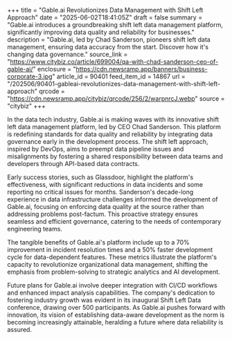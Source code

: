 +++
title = "Gable.ai Revolutionizes Data Management with Shift Left Approach"
date = "2025-06-02T18:41:05Z"
draft = false
summary = "Gable.ai introduces a groundbreaking shift left data management platform, significantly improving data quality and reliability for businesses."
description = "Gable.ai, led by Chad Sanderson, pioneers shift left data management, ensuring data accuracy from the start. Discover how it's changing data governance."
source_link = "https://www.citybiz.co/article/699004/qa-with-chad-sanderson-ceo-of-gable-ai/"
enclosure = "https://cdn.newsramp.app/banners/business-corporate-3.jpg"
article_id = 90401
feed_item_id = 14867
url = "/202506/90401-gableai-revolutionizes-data-management-with-shift-left-approach"
qrcode = "https://cdn.newsramp.app/citybiz/qrcode/256/2/warpnrcJ.webp"
source = "citybiz"
+++

<p>In the data tech industry, Gable.ai is making waves with its innovative shift left data management platform, led by CEO Chad Sanderson. This platform is redefining standards for data quality and reliability by integrating data governance early in the development process. The shift left approach, inspired by DevOps, aims to preempt data pipeline issues and misalignments by fostering a shared responsibility between data teams and developers through API-based data contracts.</p><p>Early success stories, such as Glassdoor, highlight the platform's effectiveness, with significant reductions in data incidents and some reporting no critical issues for months. Sanderson's decade-long experience in data infrastructure challenges informed the development of Gable.ai, focusing on enforcing data quality at the source rather than addressing problems post-factum. This proactive strategy ensures seamless and efficient governance, catering to the needs of contemporary engineering teams.</p><p>The tangible benefits of Gable.ai's platform include up to a 70% improvement in incident resolution times and a 50% faster development cycle for data-dependent features. These metrics illustrate the platform's capacity to revolutionize organizational data management, shifting the emphasis from problem-solving to strategic analytics and AI development.</p><p>Future plans for Gable.ai involve deeper integration with CI/CD workflows and enhanced impact analysis capabilities. The company's dedication to fostering industry growth was evident in its inaugural Shift Left Data conference, drawing over 500 participants. As Gable.ai pushes forward with innovation, its vision of establishing data-aware development as the norm is becoming increasingly attainable, heralding a future where data reliability is assured.</p>